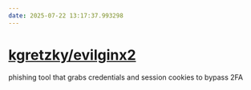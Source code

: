 ```yaml
---
date: 2025-07-22 13:17:37.993298
---
```


# [kgretzky/evilginx2](https://github.com/kgretzky/evilginx2)

phishing tool that grabs credentials and session cookies to bypass 2FA